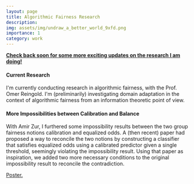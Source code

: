 ```yaml
---
layout: page
title: Algorithmic Fairness Research
description:
img: assets/img/undraw_a_better_world_9xfd.png
importance: 1
category: work
---
```

<u><strong> Check back soon for some more exciting updates on the research I am doing!</strong></u>

#### Current Research
I'm currently conducting research in algorithmic fairness, with the Prof. Omer Reingold. I'm (preliminarily) investigating domain adaptation in the context of algorithmic fairness from an information theoretic point of view.

#### More Impossibilities between Calibration and Balance

With Amir Zur, I furthered some impossibility results between the two group fairness notions calibration and equalized odds. A (then recent) paper had proposed a way to reconcile the two notions by constructing a classifier that satisfies equalized odds using a calibrated predictor given a single threshold, seemingly violating the impossibility result. Using that paper as inspiration, we added two more necessary conditions to the original impossibility result to reconcile the contradiction.

[Poster.](../../assets/img/calibration_pdf_poster.pdf)

